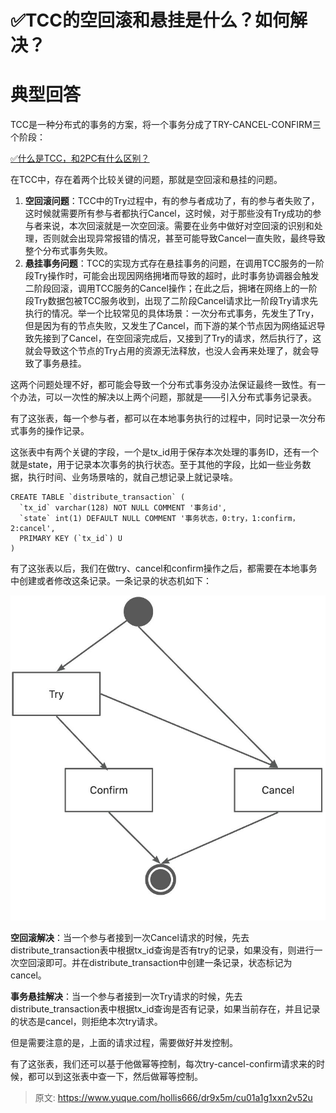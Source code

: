 # ✅TCC的空回滚和悬挂是什么？如何解决？


# 典型回答

TCC是一种分布式的事务的方案，将一个事务分成了TRY-CANCEL-CONFIRM三个阶段：

[✅什么是TCC，和2PC有什么区别？](https://www.yuque.com/hollis666/dr9x5m/xhvbak3ouy6xqiml?view=doc_embed)

在TCC中，存在着两个比较关键的问题，那就是空回滚和悬挂的问题。

1. **空回滚问题**：TCC中的Try过程中，有的参与者成功了，有的参与者失败了，这时候就需要所有参与者都执行Cancel，这时候，对于那些没有Try成功的参与者来说，本次回滚就是一次空回滚。需要在业务中做好对空回滚的识别和处理，否则就会出现异常报错的情况，甚至可能导致Cancel一直失败，最终导致整个分布式事务失败。
2. **悬挂事务问题**：TCC的实现方式存在悬挂事务的问题，在调用TCC服务的一阶段Try操作时，可能会出现因网络拥堵而导致的超时，此时事务协调器会触发二阶段回滚，调用TCC服务的Cancel操作；在此之后，拥堵在网络上的一阶段Try数据包被TCC服务收到，出现了二阶段Cancel请求比一阶段Try请求先执行的情况。举一个比较常见的具体场景：一次分布式事务，先发生了Try，但是因为有的节点失败，又发生了Cancel，而下游的某个节点因为网络延迟导致先接到了Cancel，在空回滚完成后，又接到了Try的请求，然后执行了，这就会导致这个节点的Try占用的资源无法释放，也没人会再来处理了，就会导致了事务悬挂。

这两个问题处理不好，都可能会导致一个分布式事务没办法保证最终一致性。有一个办法，可以一次性的解决以上两个问题，那就是——引入分布式事务记录表。

有了这张表，每一个参与者，都可以在本地事务执行的过程中，同时记录一次分布式事务的操作记录。

这张表中有两个关键的字段，一个是tx_id用于保存本次处理的事务ID，还有一个就是state，用于记录本次事务的执行状态。至于其他的字段，比如一些业务数据，执行时间、业务场景啥的，就自己想记录上就记录啥。

```
CREATE TABLE `distribute_transaction` (
  `tx_id` varchar(128) NOT NULL COMMENT '事务id',
  `state` int(1) DEFAULT NULL COMMENT '事务状态，0:try，1:confirm，2:cancel',
  PRIMARY KEY (`tx_id`) U
) 
```

有了这张表以后，我们在做try、cancel和confirm操作之后，都需要在本地事务中创建或者修改这条记录。一条记录的状态机如下：

![1682670714289-9ee76fd6-05cd-46a2-a4a7-9056bd86ddcf.jpeg](./img/6dyHZ-b1YmCkEdOB/1682670714289-9ee76fd6-05cd-46a2-a4a7-9056bd86ddcf-373961.jpeg)

**空回滚解决**：当一个参与者接到一次Cancel请求的时候，先去distribute_transaction表中根据tx_id查询是否有try的记录，如果没有，则进行一次空回滚即可。并在distribute_transaction中创建一条记录，状态标记为cancel。

**事务悬挂解决**：当一个参与者接到一次Try请求的时候，先去distribute_transaction表中根据tx_id查询是否有记录，如果当前存在，并且记录的状态是cancel，则拒绝本次try请求。

但是需要注意的是，上面的请求过程，需要做好并发控制。

有了这张表，我们还可以基于他做幂等控制，每次try-cancel-confirm请求来的时候，都可以到这张表中查一下，然后做幂等控制。


> 原文: <https://www.yuque.com/hollis666/dr9x5m/cu01a1g1xxn2v52u>